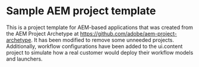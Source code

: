 # Sample AEM project template

This is a project template for AEM-based applications that was created from the AEM Project Archetype at https://github.com/adobe/aem-project-archetype.  It has been modified to remove some unneeded projects.  Additionally, workflow configurations have been added to the ui.content project to simulate how a real customer would deploy their workflow models and launchers.